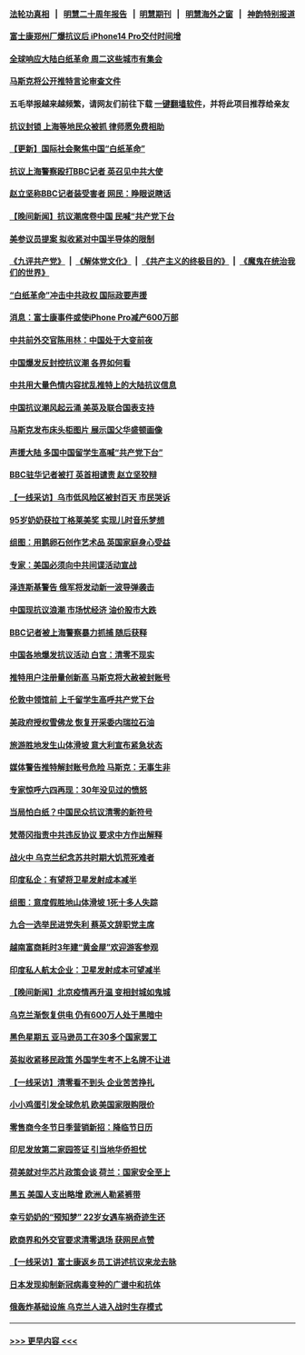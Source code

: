 #### [法轮功真相](https://github.com/gfw-breaker/truth/blob/master/README.md?t=0) &nbsp;&nbsp;|&nbsp;&nbsp; [明慧二十周年报告](https://github.com/gfw-breaker/mh-reports/blob/master/README.md?t=0) &nbsp;&nbsp;|&nbsp;&nbsp;[明慧期刊](https://github.com/gfw-breaker/mh-qikan) &nbsp;&nbsp;|&nbsp;&nbsp; [明慧海外之窗](https://github.com/gfw-breaker/mh-news/blob/master/README.md?t=0) &nbsp;&nbsp;|&nbsp;&nbsp; [神韵特别报道](https://github.com/gfw-breaker/mh-news/blob/master/shenyun.md?t=0)
#### [富士康郑州厂爆抗议后 iPhone14 Pro交付时间增](../pages/nsc418/n13875519.md?t=11300650) 
#### [全球响应大陆白纸革命 周二这些城市有集会](../pages/nsc418/n13875547.md?t=11300650) 
#### [马斯克将公开推特言论审查文件](../pages/nsc418/n13875527.md?t=11300650) 
#### 五毛举报越来越频繁，请网友们前往下载 [一键翻墙软件](https://github.com/gfw-breaker/ssr-accounts)，并将此项目推荐给亲友
#### [抗议封锁 上海等地民众被抓 律师愿免费相助](../pages/nsc418/n13875401.md?t=11300650) 
#### [【更新】国际社会聚焦中国“白纸革命”](../pages/nsc418/n13875376.md?t=11300650) 
#### [抗议上海警察殴打BBC记者 英召见中共大使](../pages/nsc418/n13875474.md?t=11300650) 
#### [赵立坚称BBC记者装受害者 网民：睁眼说瞎话](../pages/nsc418/n13875395.md?t=11300650) 
#### [【晚间新闻】抗议潮席卷中国 民喊“共产党下台](../pages/nsc418/n13875348.md?t=11300650) 
#### [美参议员提案 拟收紧对中国半导体的限制](../pages/nsc418/n13875246.md?t=11300650) 
#### [《九评共产党》](https://github.com/begood0513/9ping.md/blob/master/README.md) &nbsp;|&nbsp; [《解体党文化》](../../../../jtdwh.md/blob/master/README.md)  &nbsp;|&nbsp; [《共产主义的终极目的》](../../../../gczydzjmd.md/blob/master/README.md) &nbsp;|&nbsp; [《魔鬼在统治我们的世界》](../../../../mgztzwmdsj.md/blob/master/README.md) 
#### [“白纸革命”冲击中共政权 国际政要声援](../pages/nsc418/n13875047.md?t=11300650) 
#### [消息：富士康事件或使iPhone Pro减产600万部](../pages/nsc418/n13874998.md?t=11300650) 
#### [中共前外交官陈用林：中国处于大变前夜](../pages/nsc418/n13874588.md?t=11300650) 
#### [中国爆发反封控抗议潮 各界如何看](../pages/nsc418/n13874924.md?t=11300650) 
#### [中共用大量色情内容扰乱推特上的大陆抗议信息](../pages/nsc418/n13874799.md?t=11300650) 
#### [中国抗议潮风起云涌 美英及联合国表支持](../pages/nsc418/n13874832.md?t=11300650) 
#### [马斯克发布床头柜图片 展示国父华盛顿画像](../pages/nsc418/n13874239.md?t=11300650) 
#### [声援大陆 多国中国留学生高喊“共产党下台”](../pages/nsc418/n13874793.md?t=11300650) 
#### [BBC驻华记者被打 英首相谴责 赵立坚狡辩](../pages/nsc418/n13874710.md?t=11300650) 
#### [【一线采访】乌市低风险区被封百天 市民哭诉](../pages/nsc418/n13874587.md?t=11300650) 
#### [95岁奶奶获拉丁格莱美奖 实现儿时音乐梦想](../pages/nsc418/n13874419.md?t=11300650) 
#### [组图：用鹅卵石创作艺术品 英国家庭身心受益](../pages/nsc418/n13873971.md?t=11300650) 
#### [专家：美国必须向中共间谍活动宣战](../pages/nsc418/n13874542.md?t=11300650) 
#### [泽连斯基警告 俄军将发动新一波导弹袭击](../pages/nsc418/n13874480.md?t=11300650) 
#### [中国现抗议浪潮 市场忧经济 油价股市大跌](../pages/nsc418/n13874384.md?t=11300650) 
#### [BBC记者被上海警察暴力抓捕 随后获释](../pages/nsc418/n13874265.md?t=11300650) 
#### [中国各地爆发抗议活动 白宫：清零不现实](../pages/nsc418/n13874216.md?t=11300650) 
#### [推特用户注册量创新高 马斯克将大赦被封账号](../pages/nsc418/n13874179.md?t=11300650) 
#### [伦敦中领馆前 上千留学生高呼共产党下台](../pages/nsc418/n13874202.md?t=11300650) 
#### [美政府授权雪佛龙 恢复开采委内瑞拉石油](../pages/nsc418/n13874152.md?t=11300650) 
#### [旅游胜地发生山体滑坡 意大利宣布紧急状态](../pages/nsc418/n13874173.md?t=11300650) 
#### [媒体警告推特解封账号危险 马斯克：无事生非](../pages/nsc418/n13873858.md?t=11300650) 
#### [专家惊呼六四再现：30年没见过的愤怒](../pages/nsc418/n13874138.md?t=11300650) 
#### [当局怕白纸？中国民众抗议清零的新符号](../pages/nsc418/n13874102.md?t=11300650) 
#### [梵蒂冈指责中共违反协议 要求中方作出解释](../pages/nsc418/n13873798.md?t=11300650) 
#### [战火中 乌克兰纪念苏共时期大饥荒死难者](../pages/nsc418/n13873850.md?t=11300650) 
#### [印度私企：有望将卫星发射成本减半](../pages/nsc418/n13873801.md?t=11300650) 
#### [组图：意度假胜地山体滑坡 1死十多人失踪](../pages/nsc418/n13873710.md?t=11300650) 
#### [九合一选举民进党失利 蔡英文辞职党主席](../pages/nsc418/n13873788.md?t=11300650) 
#### [越南富商耗时3年建“黄金屋”欢迎游客参观](../pages/nsc418/n13873500.md?t=11300650) 
#### [印度私人航太企业：卫星发射成本可望减半](../pages/nsc418/n13873559.md?t=11300650) 
#### [【晚间新闻】北京疫情再升温 变相封城如鬼城](../pages/nsc418/n13873490.md?t=11300650) 
#### [乌克兰渐恢复供电 仍有600万人处于黑暗中](../pages/nsc418/n13873375.md?t=11300650) 
#### [黑色星期五 亚马逊员工在30多个国家罢工](../pages/nsc418/n13873230.md?t=11300650) 
#### [英拟收紧移民政策 外国学生考不上名牌不让进](../pages/nsc418/n13873211.md?t=11300650) 
#### [【一线采访】清零看不到头 企业苦苦挣扎](../pages/nsc418/n13872920.md?t=11300650) 
#### [小小鸡蛋引发全球危机 欧美国家限购限价](../pages/nsc418/n13873148.md?t=11300650) 
#### [零售商今冬节日季营销新招：降临节日历](../pages/nsc418/n13873130.md?t=11300650) 
#### [印尼发放第二家园签证 引当地华侨担忧](../pages/nsc418/n13872896.md?t=11300650) 
#### [荷美就对华芯片政策会谈 荷兰：国家安全至上](../pages/nsc418/n13873080.md?t=11300650) 
#### [黑五 美国人支出略增 欧洲人勒紧裤带](../pages/nsc418/n13873127.md?t=11300650) 
#### [幸亏奶奶的“预知梦” 22岁女遇车祸奇迹生还](../pages/nsc418/n13872789.md?t=11300650) 
#### [欧商界和外交官要求清零退场 获网民点赞](../pages/nsc418/n13873147.md?t=11300650) 
#### [【一线采访】富士康返乡员工讲述抗议来龙去脉](../pages/nsc418/n13872845.md?t=11300650) 
#### [日本发现抑制新冠病毒变种的广谱中和抗体](../pages/nsc418/n13872884.md?t=11300650) 
#### [俄轰炸基础设施 乌克兰人进入战时生存模式](../pages/nsc418/n13872568.md?t=11300650) 

----
#### [ >>> 更早内容 <<< ](../indexes/nsc418-earlier.md)
